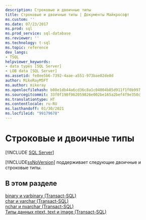 ```yaml
---
description: Строковые и двоичные типы
title: Строковые и двоичные типы | Документы Майкрософт
ms.custom: ''
ms.date: 07/23/2017
ms.prod: sql
ms.prod_service: sql-database
ms.reviewer: ''
ms.technology: t-sql
ms.topic: reference
dev_langs:
- TSQL
helpviewer_keywords:
- data types [SQL Server]
- LOB data [SQL Server]
ms.assetid: fe8ee5b6-7392-4aae-a551-973bae02de8d
author: MikeRayMSFT
ms.author: mikeray
ms.openlocfilehash: b08e1db44a6cd36c8a1c04004b85d911f1f0b997
ms.sourcegitcommit: 33f0f190f962059826e002be165a2bef4f9e350c
ms.translationtype: HT
ms.contentlocale: ru-RU
ms.lasthandoff: 01/30/2021
ms.locfileid: "99179678"
---
```

# <a name="string-and-binary-types"></a>Строковые и двоичные типы
[!INCLUDE [SQL Server](../../includes/applies-to-version/sqlserver.md)]

[!INCLUDE[ssNoVersion](../../includes/ssnoversion-md.md)] поддерживает следующие двоичные и строковые типы.
  
## <a name="in-this-section"></a>В этом разделе  
[binary и varbinary (Transact-SQL)](../../t-sql/data-types/binary-and-varbinary-transact-sql.md)  
[char и varchar (Transact-SQL)](../../t-sql/data-types/char-and-varchar-transact-sql.md)  
[nchar и nvarchar (Transact-SQL)](../../t-sql/data-types/nchar-and-nvarchar-transact-sql.md)  
[Типы данных ntext, text и image (Transact-SQL)](../../t-sql/data-types/ntext-text-and-image-transact-sql.md)
  
  
